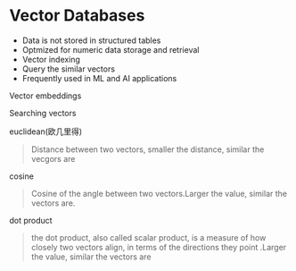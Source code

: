 # Vector Databases

+ Data is not stored in structured tables
+ Optmized for numeric data storage and retrieval
+ Vector indexing
+ Query the similar vectors
+ Frequently used in ML and AI applications

Vector embeddings


Searching vectors

euclidean(欧几里得)

> Distance between two vectors, smaller the distance, similar the vecgors are

cosine

> Cosine of the angle between two vectors.Larger the value, similar the vectors are.


dot product

> the dot product, also called scalar product, is a measure of how closely two vectors align, in terms of the directions they point .Larger the value, similar the vectors are




